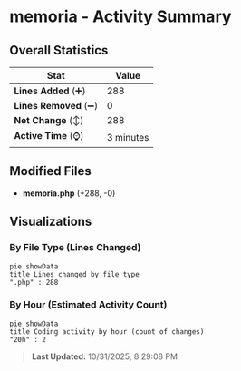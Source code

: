 # memoria - Activity Summary 

## Overall Statistics

| Stat                   | Value                                                             |
| ---------------------- | ----------------------------------------------------------------- |
| **Lines Added** (➕)   | 288                                          |
| **Lines Removed** (➖) | 0                                        |
| **Net Change** (↕)    | 288                |
| **Active Time** (⌚)   | 3 minutes |


## Modified Files
- **memoria.php** (+288, -0)

## Visualizations

### By File Type (Lines Changed)

```mermaid
pie showData
title Lines changed by file type
".php" : 288
```

### By Hour (Estimated Activity Count)

```mermaid
pie showData
title Coding activity by hour (count of changes)
"20h" : 2
```


> **Last Updated:** 10/31/2025, 8:29:08 PM